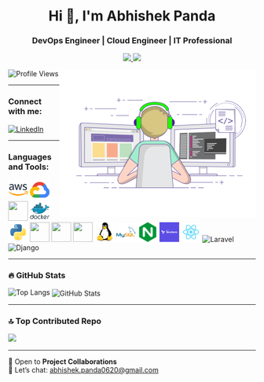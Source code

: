 <h1 align="center">Hi 👋, I'm Abhishek Panda</h1>



<h3 align="center"> DevOps Engineer | Cloud Engineer | IT Professional</h3>

<p align="center">
  <a href="https://github.com/abhishekpanda0620">
    <img src="https://img.shields.io/github/followers/abhishekpanda0620?label=Follow&style=social" />
  </a>

  <a href="https://www.linkedin.com/in/abhishek-panda1999">
    <img src="https://img.shields.io/badge/LinkedIn-Abhishek%20Panda-blue?logo=linkedin&style=flat-square" />
  </a>
</p>

<img align="right" alt="Coding" width="400" src="https://raw.githubusercontent.com/devSouvik/devSouvik/master/gif3.gif">

<p align="left">
  <img src="https://komarev.com/ghpvc/?username=abhishekpanda0620&label=Profile%20views&color=0e75b6&style=flat" alt="Profile Views" />
</p>

---

<h3 align="left">Connect with me:</h3>
<p align="left">
  <a href="https://linkedin.com/in/abhishek-panda1999" target="blank"><img align="center" src="https://raw.githubusercontent.com/rahuldkjain/github-profile-readme-generator/master/src/images/icons/Social/linked-in-alt.svg" alt="LinkedIn" height="30" width="40" /></a>
</p>

---

<h3 align="left">Languages and Tools:</h3>
<p align="left">
  <img src="https://raw.githubusercontent.com/devicons/devicon/master/icons/amazonwebservices/amazonwebservices-original-wordmark.svg" width="40" height="40"/>
  <img src="https://raw.githubusercontent.com/github/explore/main/topics/google-cloud/google-cloud.png" alt="Google Cloud" width="40" height="40">  

  <img src="https://www.vectorlogo.zone/logos/gnu_bash/gnu_bash-icon.svg" width="40" height="40"/>
  <img src="https://raw.githubusercontent.com/devicons/devicon/master/icons/docker/docker-original-wordmark.svg" width="40" height="40"/>
  <img src="https://raw.githubusercontent.com/devicons/devicon/master/icons/python/python-original.svg" width="40" height="40"/>
  <img src="https://www.vectorlogo.zone/logos/git-scm/git-scm-icon.svg" width="40" height="40"/>
  <img src="https://www.vectorlogo.zone/logos/jenkins/jenkins-icon.svg" width="40" height="40"/>
  <img src="https://www.vectorlogo.zone/logos/kubernetes/kubernetes-icon.svg" width="40" height="40"/>
  <img src="https://raw.githubusercontent.com/devicons/devicon/master/icons/linux/linux-original.svg" width="40" height="40"/>
  <img src="https://raw.githubusercontent.com/devicons/devicon/master/icons/mysql/mysql-original-wordmark.svg" width="40" height="40"/>
  <img src="https://raw.githubusercontent.com/devicons/devicon/master/icons/nginx/nginx-original.svg" width="40" height="40"/>
  <img src="https://raw.githubusercontent.com/github/explore/main/topics/terraform/terraform.png" alt="Terraform" width="40" height="40">  
  <img src="https://raw.githubusercontent.com/github/explore/main/topics/react/react.png" alt="React" width="40" height="40">  
  <img src="https://cdnlogo.com/logos/l/57/laravel.svg" alt="Laravel" width="40" height="40">
  <img src="https://static.djangoproject.com/img/logos/django-logo-negative.svg" alt="Django" width="40" height="40">
</p>




---
### 🔥 GitHub Stats
<p><img align="left" src="https://github-readme-stats.vercel.app/api/top-langs?username=abhishekpanda0620&show_icons=true&locale=en&layout=compact&theme=vue&hide_border=true" alt="Top Langs" /></p>

<p>&nbsp;<img align="center" src="https://github-readme-stats.vercel.app/api?username=abhishekpanda0620&show_icons=true&locale=en&theme=vue&hide_border=true" alt="GitHub Stats" /></p>


---

### 🔝 Top Contributed Repo
![](https://github-contributor-stats.vercel.app/api?username=abhishekpanda0620&limit=5&theme=flat&combine_all_yearly_contributions=true)

---


🤝 Open to **Project Collaborations**    
📧 Let’s chat: [abhishek.panda0620@gmail.com](mailto:abhishek.panda0620@gmail.com)

